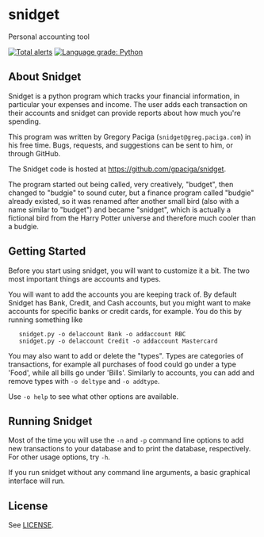 # snidget

Personal accounting tool

[![Total alerts](https://img.shields.io/lgtm/alerts/g/gpaciga/snidget.svg?logo=lgtm&logoWidth=18)](https://lgtm.com/projects/g/gpaciga/snidget/alerts/)
[![Language grade: Python](https://img.shields.io/lgtm/grade/python/g/gpaciga/snidget.svg?logo=lgtm&logoWidth=18)](https://lgtm.com/projects/g/gpaciga/snidget/context:python)

## About Snidget

Snidget is a python program which tracks your financial information,
in particular your expenses and income. The user adds each transaction
on their accounts and snidget can provide reports about how much
you're spending.

This program was written by Gregory Paciga (`snidget@greg.paciga.com`)
in his free time. Bugs, requests, and suggestions can be sent to him,
or through GitHub.

The Snidget code is hosted at <https://github.com/gpaciga/snidget>.

The program started out being called, very creatively, "budget", then
changed to "budgie" to sound cuter, but a finance program called
"budgie" already existed, so it was renamed after another small bird
(also with a name similar to "budget") and became "snidget", which is
actually a fictional bird from the Harry Potter universe and therefore
much cooler than a budgie.


## Getting Started

Before you start using snidget, you will want to customize it a bit.
The two most important things are accounts and types.

You will want to add the accounts you are keeping track of. By default
Snidget has Bank, Credit, and Cash accounts, but you might want to
make accounts for specific banks or credit cards, for example. You
do this by running something like
```
   snidget.py -o delaccount Bank -o addaccount RBC
   snidget.py -o delaccount Credit -o addaccount Mastercard
```

You may also want to add or delete the "types". Types are categories
of transactions, for example all purchases of food could go under a
type 'Food', while all bills go under 'Bills'. Similarly to accounts,
you can add and remove types with `-o deltype` and `-o addtype`.

Use `-o help` to see what other options are available.


## Running Snidget

Most of the time you will use the `-n` and `-p` command line options
to add new transactions to your database and to print the database,
respectively. For other usage options, try `-h`.

If you run snidget without any command line arguments, a basic
graphical interface will run.



## License

See [LICENSE](LICENSE).
